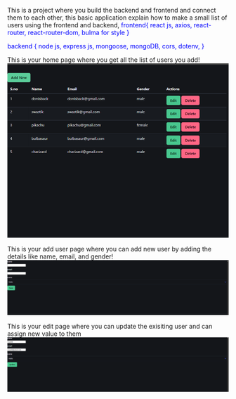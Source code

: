 This is a project where you build the backend and frontend and connect them to each other,
this basic application explain how to make a small list of users using the frontend and backend,
<span style="color:blue">frontend{
    react js,
    axios,
    react-router,
    react-router-dom,
    bulma for style
}</span>

<span style="color:blue">backend {
    node js,
    express js,
    mongoose,
    mongoDB,
    cors,
    dotenv,
}</span>

This is your home page where you get all the list of users you add!
![App Preview](./screenshots/home.png)

This is your add user page where you can add new user by adding the details like name, email, and gender!
![App Preview](./screenshots/add%20user.png)

This is your edit page where you can update the exisiting user and can assign new value to them
![App Preview](./screenshots/edit%20user.png)

